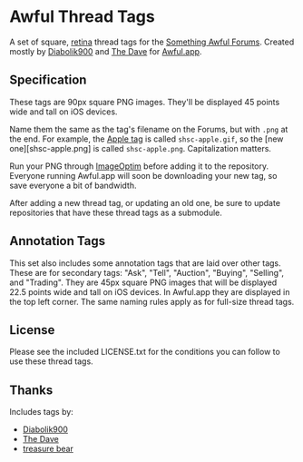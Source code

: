 Awful Thread Tags
=================

A set of square, [retina][] thread tags for the [Something Awful Forums][forums]. Created mostly by [Diabolik900][] and [The Dave][] for [Awful.app][].

Specification
-------------

These tags are 90px square PNG images. They'll be displayed 45 points wide and tall on iOS devices.

Name them the same as the tag's filename on the Forums, but with `.png` at the end. For example, the [Apple tag][shsc-apple.gif] is called `shsc-apple.gif`, so the [new one][shsc-apple.png] is called `shsc-apple.png`. Capitalization matters.

Run your PNG through [ImageOptim][] before adding it to the repository. Everyone running Awful.app will soon be downloading your new tag, so save everyone a bit of bandwidth.

After adding a new thread tag, or updating an old one, be sure to update repositories that have these thread tags as a submodule.

Annotation Tags
---------------

This set also includes some annotation tags that are laid over other tags. These are for secondary tags: "Ask", "Tell", "Auction", "Buying", "Selling", and "Trading". They are 45px square PNG images that will be displayed 22.5 points wide and tall on iOS devices. In Awful.app they are displayed in the top left corner. The same naming rules apply as for full-size thread tags.

License
-------

Please see the included LICENSE.txt for the conditions you can follow to use these thread tags.

Thanks
------

Includes tags by:

* [Diabolik900][]
* [The Dave][]
* [treasure bear](http://forums.somethingawful.com/member.php?action=getinfo&userid=193961)


[Awful.app]: https://github.com/Awful/Awful.app
[Diabolik900]: http://forums.somethingawful.com/member.php?action=getinfo&userid=113215
[forums]: http://forums.somethingawful.com
[ImageOptim]: http://imageoptim.com
[retina]: http://en.wikipedia.org/wiki/Retina_Display
[shsc-apple.gif]: http://fi.somethingawful.com/forums/posticons/shsc-apple.gif#139
[The Dave]: http://forums.somethingawful.com/member.php?action=getinfo&userid=41741

